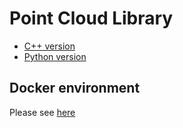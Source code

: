 # Point Cloud Library

- [C++ version](#point-cloud-library)
- [Python version](#python-pcl)

## Docker environment

Please see [here](https://github.com/kaka-lin/autonomous-driving-notes/tree/master/PCL/00_installation)
